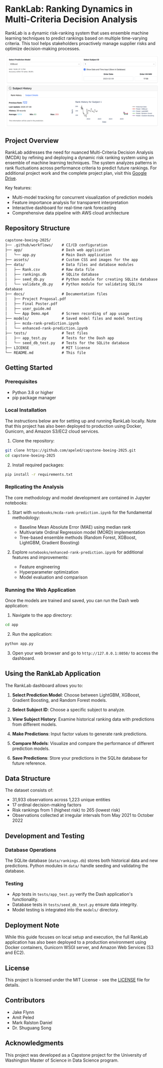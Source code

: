 # RankLab: Ranking Dynamics in Multi-Criteria Decision Analysis

RankLab is a dynamic risk-ranking system that uses ensemble machine learning techniques to predict rankings based on multiple time-varying criteria. This tool helps stakeholders proactively manage supplier risks and optimize decision-making processes.

![RankLab](assets/ranklab_dashboard.png)

## Project Overview

RankLab addresses the need for nuanced Multi-Criteria Decision Analysis (MCDA) by refining and deploying a dynamic risk ranking system using an ensemble of machine learning techniques. The system analyzes patterns in rank fluctuations across performance criteria to predict future rankings. For additional project work and the complete project plan, visit this [Google Drive](https://drive.google.com/drive/folders/16ztBnDYcFYFvIZCSEksDtsQ0AAZStirj?usp=sharing).

Key features:
- Multi-model tracking for concurrent visualization of prediction models
- Feature importance analysis for transparent interpretation
- Interactive dashboard for real-time rank forecasting
- Comprehensive data pipeline with AWS cloud architecture

## Repository Structure

```
capstone-boeing-2025/
├── .github/workflows/    # CI/CD configuration
├── app/                  # Dash web application
│   └── app.py            # Main Dash application
├── assets/               # Custom CSS and images for the app
├── data/                 # Data files and database modules
│   ├── Rank.csv          # Raw data file
│   ├── rankings.db       # SQLite database
│   ├── seed_db.py        # Python module for creating SQLite database
│   └── validate_db.py    # Python module for validating SQLite database
├── docs/                 # Documentation files
│   ├── Project Proposal.pdf
│   ├── Final Poster.pdf
│   ├── user_guide.md
│   └── App Demo.mp4      # Screen recording of app usage
├── models/               # Saved model files and model testing
│   ├── mcda-rank-prediction.ipynb
│   └── enhanced-rank-prediction.ipynb
├── tests/                # Test files
│   ├── app_test.py       # Tests for the Dash app
│   └── seed_db_test.py   # Tests for the SQLite database
├── LICENSE               # MIT license
└── README.md             # This file
```

## Getting Started

### Prerequisites

- Python 3.8 or higher
- pip package manager

### Local Installation

The instructions below are for setting up and running RankLab locally. Note that this project has also been deployed to production using Docker, Gunicorn, and Amazon S3/EC2 cloud services.

1. Clone the repository:
```bash
git clone https://github.com/apeled/capstone-boeing-2025.git
cd capstone-boeing-2025
```

2. Install required packages:
```bash
pip install -r requirements.txt
```

### Replicating the Analysis

The core methodology and model development are contained in Jupyter notebooks:

1. Start with `notebooks/mcda-rank-prediction.ipynb` for the fundamental methodology:
   - Baseline Mean Absolute Error (MAE) using median rank
   - Multivariate Ordinal Regression model (MORD) implementation
   - Tree-based ensemble methods (Random Forest, XGBoost, LightGBM, Gradient Boosting)

2. Explore `notebooks/enhanced-rank-prediction.ipynb` for additional features and improvements:
   - Feature engineering
   - Hyperparameter optimization
   - Model evaluation and comparison

### Running the Web Application

Once the models are trained and saved, you can run the Dash web application:

1. Navigate to the app directory:
```bash
cd app
```

2. Run the application:
```bash
python app.py
```

3. Open your web browser and go to `http://127.0.0.1:8050/` to access the dashboard.

## Using the RankLab Application

The RankLab dashboard allows you to:

1. **Select Prediction Model**: Choose between LightGBM, XGBoost, Gradient Boosting, and Random Forest models.

2. **Select Subject ID**: Choose a specific subject to analyze.

3. **View Subject History**: Examine historical ranking data with predictions from different models.

4. **Make Predictions**: Input factor values to generate rank predictions.

5. **Compare Models**: Visualize and compare the performance of different prediction models.

6. **Save Predictions**: Store your predictions in the SQLite database for future reference.

## Data Structure

The dataset consists of:
- 31,933 observations across 1,223 unique entities
- 17 ordinal decision-making factors
- Risk rankings from 1 (highest risk) to 265 (lowest risk)
- Observations collected at irregular intervals from May 2021 to October 2022

## Development and Testing

### Database Operations

The SQLite database (`data/rankings.db`) stores both historical data and new predictions. Python modules in `data/` handle seeding and validating the database.

### Testing

- App tests in `tests/app_test.py` verify the Dash application's functionality.
- Database tests in `tests/seed_db_test.py` ensure data integrity.
- Model testing is integrated into the `models/` directory.

## Deployment Note

While this guide focuses on local setup and execution, the full RankLab application has also been deployed to a production environment using Docker containers, Gunicorn WSGI server, and Amazon Web Services (S3 and EC2).

## License

This project is licensed under the MIT License - see the [LICENSE](LICENSE) file for details.

## Contributors

- Jake Flynn
- Amit Peled
- Mark Ralston Daniel
- Dr. Shuguang Song

## Acknowledgments

This project was developed as a Capstone project for the University of Washington Master of Science in Data Science program.
